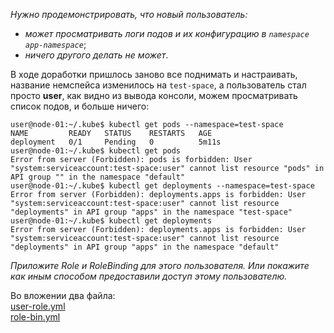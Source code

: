  _Нужно продемонстрировать, что новый пользователь:_
* _может просматривать логи подов и их конфигурацию в `namespace app-namespace`_;
* _ничего другого делать не может_.  

В ходе доработки пришлось заново все поднимать и настраивать, название 
немспейса изменилось на `test-space`, а пользователь стал просто **user**,
как видно из вывода консоли, можем просматривать список подов, и больше
ничего:  
```commandline
user@node-01:~/.kube$ kubectl get pods --namespace=test-space
NAME         READY   STATUS    RESTARTS   AGE
deployment   0/1     Pending   0          5m11s
user@node-01:~/.kube$ kubectl get pods
Error from server (Forbidden): pods is forbidden: User "system:serviceaccount:test-space:user" cannot list resource "pods" in API group "" in the namespace "default"
user@node-01:~/.kube$ kubectl get deployments --namespace=test-space
Error from server (Forbidden): deployments.apps is forbidden: User "system:serviceaccount:test-space:user" cannot list resource "deployments" in API group "apps" in the namespace "test-space"
user@node-01:~/.kube$ kubectl get deployments
Error from server (Forbidden): deployments.apps is forbidden: User "system:serviceaccount:test-space:user" cannot list resource "deployments" in API group "apps" in the namespace "default"
```
_Приложите Role и RoleBinding для этого пользователя. Или покажите как 
иным способом предоставили доступ этому пользователю._  

Во вложении два файла:  
[user-role.yml](https://github.com/JekisV/devops-netology/blob/master/homework_12.02/user-role.yml)  
[role-bin.yml](https://github.com/JekisV/devops-netology/blob/master/homework_12.02/role-bin.yml)  
